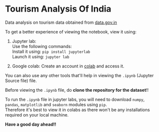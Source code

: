 # Tourism Analysis Of India
Data analysis on tourism data obtained from [data.gov.in](http://data.gov.in)
         
          
To get a better experience of viewing the notebook, view it using:    
1. Jupyter lab:    
 Use the following commands:     
 Install it using:  `pip install jupyterlab`     
 Launch it using: `jupyter lab`
  
2. Google colab:
 Create an account in [colab](https://research.google.com/colaboratory/) and access it.
 
 You can also use any other tools that'll help in viewing the `.ipynb` (Jupyter Source file) file.
         
          
 Before viewing the `.ipynb` file, do **clone the repository for the dataset**!!
            
           
To run the `.ipynb` file in jupyter labs, you will need to download `numpy`, `pandas`, `matplotlib` and `seaborn` modules  using `pip`.    
Therefore it's best to view it in colabs as there won't be any installations required on your local machine.    
          
                   
**Have a good day ahead!!**
